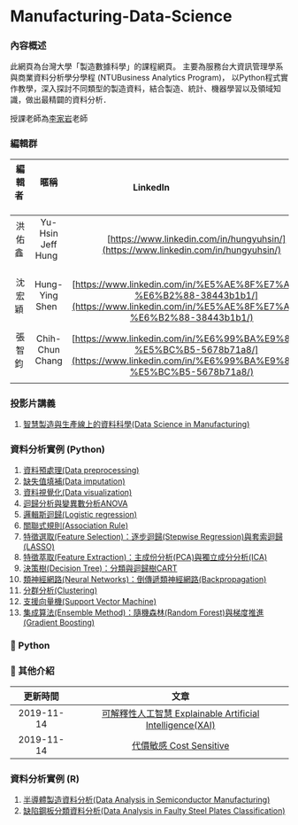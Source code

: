 # Manufacturing-Data-Science

### **內容概述**

此網頁為台灣大學「製造數據科學」的課程網頁。
主要為服務台大資訊管理學系與商業資料分析學分學程 (NTUBusiness Analytics Program)，
以Python程式實作教學，深入探討不同類型的製造資料，結合製造、統計、機器學習以及領域知識，做出最精闢的資料分析．

授課老師為[李家岩](http://polab.im.ntu.edu.tw/Bio.html)老師  

### **編輯群**    

| 編輯者       |    暱稱         |                      LinkedIn                                                            |
| :-----------:|:-----------:    |:---------------------------------------------------------------------------------------: |
| 洪佑鑫       | Yu-Hsin Jeff  Hung            | [https://www.linkedin.com/in/hungyuhsin/](https://www.linkedin.com/in/hungyuhsin/)     
| 沈宏穎       | Hung-Ying Shen            | [https://www.linkedin.com/in/%E5%AE%8F%E7%A9%8E-%E6%B2%88-38443b1b1/](https://www.linkedin.com/in/%E5%AE%8F%E7%A9%8E-%E6%B2%88-38443b1b1/)     
| 張智鈞       | Chih-Chun Chang            | [https://www.linkedin.com/in/%E6%99%BA%E9%88%9E-%E5%BC%B5-5678b71a8/](https://www.linkedin.com/in/%E6%99%BA%E9%88%9E-%E5%BC%B5-5678b71a8/)     

### **投影片講義**   

1. [智慧製造與生產線上的資料科學(Data Science in Manufacturing)](http://polab.im.ntu.edu.tw/Talk/Data_Science_in_Manufacturing.pdf)

### **資料分析實例 (Python)**   

1. [資料預處理(Data preprocessing)](https://nbviewer.jupyter.org/github/PO-LAB/Manufacturing-Data-Science/blob/master/MDS/01.%20Data%20Preprocessing/1.%20Data%20preprocessing.ipynb)
2. [缺失值填補(Data imputation)](https://nbviewer.jupyter.org/github/PO-LAB/Manufacturing-Data-Science/blob/master/MDS/02.%20Data%20imputation/2.%20Data%20imputation.ipynb)
3. [資料視覺化(Data visualization)](https://nbviewer.jupyter.org/github/PO-LAB/Manufacturing-Data-Science/blob/master/MDS/03.%20Data%20visualization/3.%20Data%20visualization.ipynb)
4. [迴歸分析與變異數分析ANOVA](https://github.com/PO-LAB/Manufacturing-Data-Science/blob/master/MDS/04.%20Regression%20%26%20Anova/Regression%20%26%20Anova.ipynb)
5. [邏輯斯迴歸(Logistic regression)](https://github.com/PO-LAB/Manufacturing-Data-Science/tree/master/MDS/05.%20logistic)
6. [關聯式規則(Association Rule)](https://github.com/PO-LAB/Manufacturing-Data-Science/blob/master/MDS/06.%20Association%20Rule/Association%20Rule.ipynb)
7. [特徵選取(Feature Selection)：逐步迴歸(Stepwise Regression)與套索迴歸(LASSO)](https://github.com/PO-LAB/Manufacturing-Data-Science/blob/master/MDS/07.%20Feature%20Selection/Feature%20Selection.ipynb)
8. [特徵萃取(Feature Extraction)：主成份分析(PCA)與獨立成分分析(ICA)](https://github.com/PO-LAB/Manufacturing-Data-Science/tree/master/MDS/07.%20feature%20extraction)
9. [決策樹(Decision Tree)：分類與迴歸樹CART](https://github.com/PO-LAB/Manufacturing-Data-Science/tree/master/MDS/08.%20decision%20tree)
10. [類神經網路(Neural Networks)：倒傳遞類神經網路(Backpropagation)](https://github.com/PO-LAB/Manufacturing-Data-Science/blob/master/MDS/10.%20Neural%20Network/NN.ipynb)
11. [分群分析(Clustering)](https://github.com/PO-LAB/Manufacturing-Data-Science/tree/master/MDS/11.%20clustering)
12. [支援向量機(Support Vector Machine)](https://github.com/PO-LAB/Manufacturing-Data-Science/blob/master/MDS/12.%20Support%20Vector%20Machine/Support%20Vector%20Machine.ipynb)
13. [集成算法(Ensemble Method)：隨機森林(Random Forest)與梯度推進(Gradient Boosting)](https://github.com/PO-LAB/Manufacturing-Data-Science/blob/master/MDS/13.%20Ensemble%20Learning/Ensemble%20Learning.ipynb)



### **:pushpin: Python**
### **:triangular_flag_on_post: 其他介紹**
|  更新時間       |                      文章                                                                                                      |
| :-----------:  | :-----------------------------------------------------------------------------------------------------:                        |
|  2019-11-14     | [可解釋性人工智慧 Explainable Artificial Intelligence(XAI)](https://github.com/ITingHung/Explainable-Artificial-Intelligence-XAI-) |
|  2019-11-14     | [代價敏感 Cost Sensitive](https://github.com/wutsungyu/Cost-Sensitive)


### **資料分析實例 (R)** 

1. [半導體製造資料分析(Data Analysis in Semiconductor Manufacturing)](http://rpubs.com/jeff_datascience/Semiconductor_Manufacturing)
2. [缺陷鋼板分類資料分析(Data Analysis in Faulty Steel Plates Classification)](http://rpubs.com/james_datacatcher/svm)
